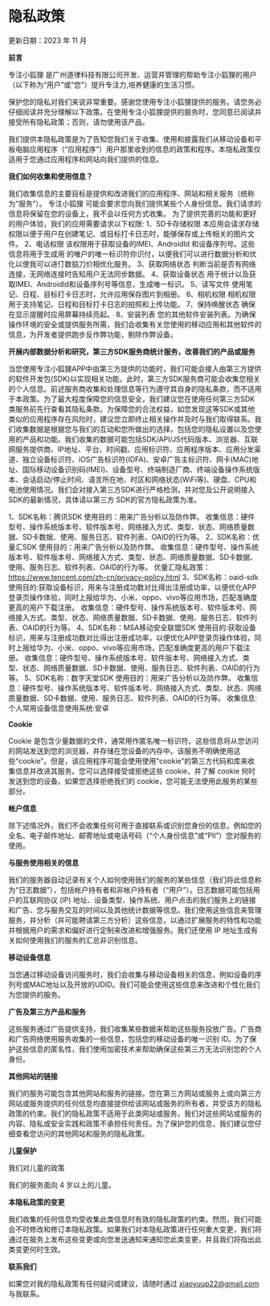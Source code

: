 # 隐私政策
更新日期：2023 年 11 月

**前言**

专注小狐狸 是广州道律科技有限公司开发、运营并管理的帮助专注小狐狸的用户（以下称为“用户”或“您”）提升专注力,培养健康的生活习惯。

保护您的隐私对我们来说非常重要。感谢您使用专注小狐狸提供的服务。请您务必仔细阅读并充分理解以下政策。在使用专注小狐狸提供的服务时，您同意已阅读并接受所有隐私政策；否则，请勿使用该产品。

我们提供本隐私政策是为了告知您我们关于收集、使用和披露我们从移动设备和平板电脑应用程序（“应用程序”）用户那里收到的信息的政策和程序。本隐私政策仅适用于您通过应用程序和网站向我们提供的信息。

**我们如何收集和使用信息？**

我们收集信息的主要目标是提供和改进我们的应用程序、网站和相关服务（统称为“服务”）。 专注小狐狸 可能会要求您向我们提供某些个人身份信息。我们请求的信息将保留在您的设备上，我不会以任何方式收集。
为了提供完善的功能和更好的用户体验，我们的应用需要请求以下权限:
1、SD卡存储权限
本应用会请求存储权限以便于用户在创建笔记、或目标打卡日志时，能够保存或上传相关的图片文件。
2、电话权限
该权限用于获取设备的IMEI、Androidld 和设备序列号。这些信息将用于生成用
的唯户的唯一标识符你识付，以便我们可以进行数据分析和优化以使我可以进仃数掂刀价相优化服务。
3、获取网络状态
判断当前是否有网络连接，无网络连接时告知用户无法同步数据。
4、获取设备状态
用于统计以及获取IMEI、Androidld和设备序列号等信息，生成唯一标识。
5、读写文件
使用笔记、日程、目标打卡日志时，允许应用保存图片到相册。
6、相机权限
相机权限用于支持笔记、日程和目标打卡日志的拍照和上传功能。
7、保持唤醒状态
确保在显示提醒时应用屏幕持续亮起。
8、安装列表
您的其他软件安装列表。为确保操作环境的安全或提供服务所需，我们会收集有关您使用的移动应用和其他软件的信息，为开发者提供跑步反作弊功能，剔除作弊设备。


**开展内部数据分析和研究，第三方SDK服务商统计服务，改善我们的产品或服务**

当您使用专注小狐狸APP中由第三方提供的功能时，我们可能会接入由第三方提供的软件开发包(SDK)以实现相关功能。此时，第三方SDK服务商可能会收集您相关的个人信息。前述服务商收集和处理信息等行为遵守其自身的隐私条款，而不适用于本政策。为了最大程度保障您的信息安全，我们建议您在使用任何第三方SDK类服务前先行查看其隐私条款。为保障您的合法权益，如您发现这等SDK或其他类似的应用程序存在风险时，建议您立即终止相关操作并及时与我们取得联系。我们收集数据是根据您与我们的互动和您所做出的选择，包括您的隐私设置以及您使用的产品和功能。我们收集的数据可能包括SDK/API/JS代码版本、浏览器、互联网服务提供商、IP地址、平台、时间戳、应用标识符、应用程序版本、应用分发渠道、独立设备标识符、iOS广告标识符(IDFA)、安卓广告主标识符、网卡(MAC)地址、国际移动设备识别码(IMEI)、设备型号、终端制造厂商、终端设备操作系统版本、会话启动/停止时间、语言所在地、时区和网络状态(WiFi等)、硬盘、CPU和电池使用情况。我们会对接入第三方SDK进行严格检测，并对您及公开说明接入SDK的最新情况，具体请以第三方 SDK的官方隐私政策为准。

1、SDK名称：腾讯SDK
   使用目的：用来广告分析以及防作弊。
   收集信息：硬件型号、操作系统版本号、软件版本号、网络接入方式、类型、状态、网络质量数据、SD卡数据、使用、服务日志、软件列表、OAID的行为等。
2、SDK名称：优量汇SDK
  使用目的：用来广告分析以及防作弊。
  收集信息：硬件型号、操作系统版本号、软件版本号、网络接入方式、类型、状态、网络质量数据、SD卡数据、使用、服务日志、软件列表、OAID的行为等。
  优量汇隐私政策： https://www.tencent.com/zh-cn/privacy-policy.html
3、SDK名称：oaid-sdk
  使用目的:获取设备标识，用来与注册成功数对比得出注册成功率，以便优化APP登录页操作体验，同时上报给华为、小米、oppo、vivo等应用市场，匹配准确度更高的用户下载注册。
  收集信息：硬件型号、操作系统版本号、软件版本号、网络接入方式、类型、状态、网络质量数据、SD卡数据、使用、服务日志、软件列表、OAID的行为等。
4、SDK名称：MSA移动安全联盟SDK
  使用目的:获取设备标识，用来与注册成功数对比得出注册成功率，以便优化APP登录页操作体验，同时上报给华为、小米、oppo、vivo等应用市场，匹配准确度更高的用户下载注册。
  收集信息：硬件型号、操作系统版本号、软件版本号、网络接入方式、类型、状态、网络质量数据、SD卡数据、使用、服务日志、软件列表、OAID的行为等。
5、SDK名称：数字天堂SDK
  使用目的：用来广告分析以及防作弊。
  收集信息：硬件型号、操作系统版本号、软件版本号、网络接入方式、类型、状态、网络质量数据、SD卡数据、使用、服务日志、软件列表、OAID的行为等。
  收集信息:个人常用设备信息使用系统:安卓


**Cookie**

Cookie 是包含少量数据的文件，通常用作匿名唯一标识符。这些信息将从您访问的网站发送到您的浏览器，并存储在您设备的内存中。该服务不明确使用这些“cookie”。但是，该应用程序可能会使用使用“cookie”的第三方代码和库来收集信息并改进其服务。您可以选择接受或拒绝这些 cookie，并了解 cookie 何时发送到您的设备。如果您选择拒绝我们的 cookie，您可能无法使用此服务的某些部分。

**帐户信息**

除下述情况外，我们不会收集任何可用于直接联系或识别您身份的信息，例如您的全名、电子邮件地址、邮寄地址或电话号码（“个人身份信息”或“PII”）您对服务的使用。

**与服务使用相关的信息**

我们的服务器自动记录有关个人如何使用我们的服务的某些信息（我们将此信息称为“日志数据”），包括帐户持有者和非帐户持有者（“用户”）。日志数据可能包括用户的互联网协议 (IP) 地址、设备类型、操作系统、用户点击的我们服务上的链接和广告、您与服务交互的时间以及其他统计数据等信息。我们使用这些信息来管理服务，并分析（并可能聘请第三方分析）这些信息，以通过扩展服务的特性和功能并根据用户的需求和偏好进行定制来改进和增强服务。我们还使用 IP 地址生成有关如何使用我们的服务的汇总非识别信息。

**移动设备信息**

当您通过移动设备访问服务时，我们会收集与移动设备相关的信息，例如设备的序列号或MAC地址以及开放的UDID。我们可能会使用这些信息来改进和个性化我们为您提供的服务。

**广告及第三方产品和服务**

这些服务通过广告提供支持，我们收集某些数据来帮助这些服务投放广告。广告商和广告网络使用服务收集的一些信息，包括您的移动设备的唯一识别 ID。为了保护这些信息的匿名性，我们使用加密技术来帮助确保这些第三方无法识别您的个人身份。

**其他网站的链接**

我们的服务可能包含其他网站和服务的链接。您在第三方网站或服务上或向第三方网站或服务提供的任何信息均直接提供给该网站或服务的所有者，并受该方的隐私政策的约束。我们的隐私政策不适用于此类网站或服务，我们对这些网站或服务的内容、隐私或安全实践和政策不承担任何责任。为了保护您的信息，我们建议您仔细查看您访问的其他网站和服务的隐私政策。

**儿童保护**

我们对儿童的政策

我们的服务面向 4 岁以上的儿童。

**本隐私政策的变更**

我们收集的任何信息均受收集此类信息时有效的隐私政策的约束。然而，我们可能会不时修改和修订本隐私政策。如果我们对本隐私政策进行任何重大变更，我们将通过在服务上发布这些变更或向您发送通知来通知您此类变更，并且我们将指出此类变更何时生效。

**联系我们**

如果您对我的隐私政策有任何疑问或建议，请随时通过 xiaoyuup22@gmail.com 与我联系。
